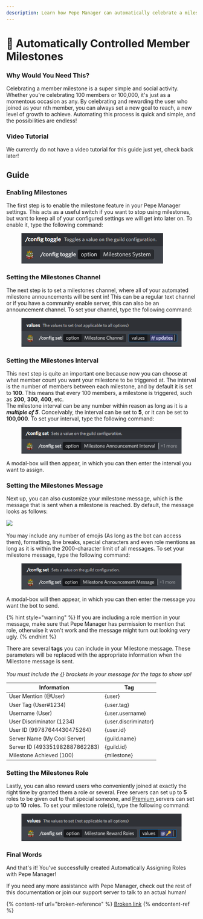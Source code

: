 ```yaml
---
description: Learn how Pepe Manager can automatically celebrate a milestone with you!
---
```


# 🥇 Automatically Controlled Member Milestones

### Why Would You Need This?

Celebrating a member milestone is a super simple and social activity. Whether you're celebrating 100 members or 100,000, it's just as a momentous occasion as any. By celebrating and rewarding the user who joined as your nth member, you can always set a new goal to reach, a new level of growth to achieve. Automating this process is quick and simple, and the possibilities are endless!

### Video Tutorial

We currently do not have a video tutorial for this guide just yet, check back later!

## Guide

### Enabling Milestones

The first step is to enable the milestone feature in your Pepe Manager settings. This acts as a useful switch if you want to stop using milestones, but want to keep all of your configured settings we will get into later on. To enable it, type the following command:

<figure><img src="../.gitbook/assets/image (11).png" alt=""><figcaption></figcaption></figure>

### Setting the Milestones Channel

The next step is to set a milestones channel, where all of your automated milestone announcements will be sent in! This can be a regular text channel or if you have a community enable server, this can also be an announcement channel. To set your channel, type the following command:

<figure><img src="../.gitbook/assets/image (26).png" alt=""><figcaption></figcaption></figure>

### Setting the Milestones Interval

This next step is quite an important one because now you can choose at what member count you want your milestone to be triggered at. The interval is the number of members between each milestone, and by default it is set to **100**. This means that every 100 members, a milestone is triggered, such as **200**, **300**, **400**, etc.\
The milestone interval can be any number within reason as long as it is a _**multiple of 5**_. Conceivably, the interval can be set to **5**, or it can be set to **100,000**. To set your interval, type the following command:

<figure><img src="../.gitbook/assets/image (14).png" alt=""><figcaption></figcaption></figure>

A modal-box will then appear, in which you can then enter the interval you want to assign.

### Setting the Milestones Message

Next up, you can also customize your milestone message, which is the message that is sent when a milestone is reached. By default, the message looks as follows:

![](https://i.imgur.com/IUZMJGP.png)

You may include any number of emojis (As long as the bot can access them), formatting, line breaks, special characters and even role mentions as long as it is within the 2000-character limit of all messages. To set your milestone message, type the following command:

<figure><img src="../.gitbook/assets/image (15).png" alt=""><figcaption></figcaption></figure>

A modal-box will then appear, in which you can then enter the message you want the bot to send.

{% hint style="warning" %}
If you are including a role mention in your message, make sure that Pepe Manager has permission to mention that role, otherwise it won't work and the message might turn out looking very ugly.
{% endhint %}

There are several **tags** you can include in your Milestone message. These parameters will be replaced with the appropriate information when the Milestone message is sent.\
\
_You must include the {} brackets in your message for the tags to show up!_

| Information                    | Tag                  |
| ------------------------------ | -------------------- |
| User Mention (@User)           | {user}               |
| User Tag (User#1234)           | {user.tag}           |
| Username (User)                | {user.username)      |
| User Discriminator (1234)      | {user.discriminator} |
| User ID (99787644430475264)    | {user.id}            |
| Server Name (My Cool Server)   | {guild.name}         |
| Server ID (493351982887862283) | {guild.id}           |
| Milestone Achieved (100)       | {milestone}          |

### Setting the Milestones Role

Lastly, you can also reward users who conveniently joined at exactly the right time by granted them a role or several. Free servers can set up to **5** roles to be given out to that special someone, and [Premium ](../information/patreon-perks.md)servers can set up to **10** roles. To set your milestone role(s), type the following command:

<figure><img src="../.gitbook/assets/image (9) (2).png" alt=""><figcaption></figcaption></figure>

### Final Words

And that's it! You've successfully created Automatically Assigning Roles with Pepe Manager!

If you need any more assistance with Pepe Manager, check out the rest of this documentation or join our support server to talk to an actual human!

{% content-ref url="broken-reference" %}
[Broken link](broken-reference)
{% endcontent-ref %}
